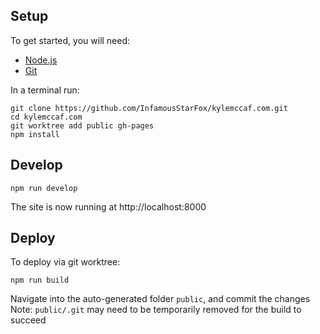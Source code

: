 ## Setup

To get started, you will need:
* [Node.js](https://nodejs.org/en/download/)
* [Git](https://git-scm.com/downloads)

In a terminal run:
```shell
git clone https://github.com/InfamousStarFox/kylemccaf.com.git
cd kylemccaf.com
git worktree add public gh-pages
npm install
```

## Develop
```
npm run develop
```
The site is now running at http://localhost:8000

## Deploy
To deploy via git worktree:
```
npm run build
```
Navigate into the auto-generated folder `public`, and commit the changes
Note: `public/.git` may need to be temporarily removed for the build to succeed